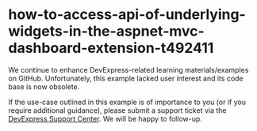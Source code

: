 
# how-to-access-api-of-underlying-widgets-in-the-aspnet-mvc-dashboard-extension-t492411

We continue to enhance DevExpress-related learning materials/examples on GitHub. Unfortunately, this example lacked user interest and its code base is now obsolete.

If the use-case outlined in this example is of importance to you (or if you require additional guidance), please submit a support ticket via the [DevExpress Support Center](https://supportcenter.devexpress.com/ticket/create?followUpTo=T492411). We will be happy to follow-up.